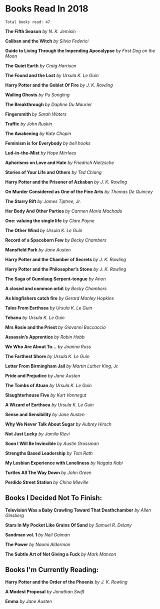 # Books Read In 2018
`Total books read: 47`


**The Fifth Season**
*by N. K. Jemisin*

**Caliban and the Witch**
*by Silvia Federici*

**Guide to Living Through the Impending Apocalypse**
*by First Dog on the Moon*

**The Quiet Earth**
*by Craig Harrison*

**The Found and the Lost**
*by Ursula K. Le Guin*

**Harry Potter and the Goblet Of Fire**
*by J. K. Rowling*

**Wailing Ghosts**
*by Pu Songling*

**The Breakthrough**
*by Daphne Du Maurier*

**Fingersmith**
*by Sarah Waters*

**Traffic**
*by John Ruskin*

**The Awakening**
*by Kate Chopin*

**Feminism is for Everybody**
*by bell hooks*

**Lud-in-the-Mist**
*by Hope Mirrlees*

**Aphorisms on Love and Hate**
*by Friedrich Nietzsche*

**Stories of Your Life and Others**
*by Ted Chiang*

**Harry Potter and the Prisoner of Azkaban**
*by J. K. Rowling*

**On Murder Considered as One of the Fine Arts**
*by Thomas De Quincey*

**The Starry Rift**
*by James Tiptree, Jr.*

**Her Body And Other Parties**
*by Carmen Maria Machado*

**One: valuing the single life**
*by Clare Payne*

**The Other Wind**
*by Ursula K. Le Guin*

**Record of a Spaceborn Few**
*by Becky Chambers*

**Mansfield Park**
*by Jane Austen*

**Harry Potter and the Chamber of Secrets**
*by J. K. Rowling*

**Harry Potter and the Philosopher’s Stone**
*by J. K. Rowling*

**The Saga of Gunnlaug Serpent-tongue**
*by Anon*

**A closed and common orbit**
*by Becky Chambers*

**As kingfishers catch fire**
*by Gerard Manley Hopkins*

**Tales From Earthsea**
*by Ursula K. Le Guin*

**Tehanu**
*by Ursula K. Le Guin*

**Mrs Rosie and the Priest**
*by Giovanni Boccaccio*

**Assassin’s Apprentice**
*by Robin Hobb*

**We Who Are About To...**
*by Joanna Russ*

**The Farthest Shore**
*by Ursula K. Le Guin*

**Letter From Birmingham Jail**
*by Martin Luther King, Jr.*

**Pride and Prejudice**
*by Jane Austen*

**The Tombs of Atuan**
*by Ursula K. Le Guin*

**Slaughterhouse Five**
*by Kurt Vonnegut*

**A Wizard of Earthsea**
*by Ursula K. Le Guin*

**Sense and Sensibility**
*by Jane Austen*

**Why We Never Talk About Sugar**
*by Aubrey Hirsch*

**Not Just Lucky**
*by Jamila Rizvi*

**Soon I Will Be Invincible**
*by Austin Grossman*

**Strengths Based Leadership**
*by Tom Rath*

**My Lesbian Experience with Loneliness**
*by Nagata Kabi*

**Turtles All The Way Down**
*by John Green*

**Perdido Street Station**
*by China Mieville*

## Books I Decided Not To Finish:

**Television Was a Baby Crawling Toward That Deathchamber**
*by Allen Ginsberg*

**Stars In My Pocket Like Grains Of Sand**
*by Samuel R. Delany*

**Sandman vol. 1**
*by Neil Gaiman*

**The Power**
*by Naomi Alderman*

**The Subtle Art of Not Giving a Fuck**
*by Mark Manson*

## Books I'm Currently Reading:

**Harry Potter and the Order of the Phoenix**
*by J. K. Rowling*

**A Modest Proposal**
*by Jonathan Swift*

**Emma**
*by Jane Austen*
